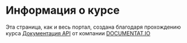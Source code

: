# Информация о курсе
Эта страница, как и весь портал, создана благодаря прохождению курса [Документация API](https://documentat.io/courses/api-documentation/) от компании [DOCUMENTAT.IO](https://documentat.io/)
